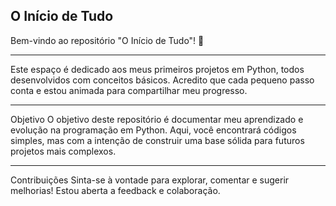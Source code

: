 O Início de Tudo
-----------------
Bem-vindo ao repositório "O Início de Tudo"! 🎉

---------------------------------------------------------

Este espaço é dedicado aos meus primeiros projetos em Python, 
todos desenvolvidos com conceitos básicos. 
Acredito que cada pequeno passo conta e estou animada para compartilhar meu progresso.

---------------------------------------------------------

Objetivo
O objetivo deste repositório é documentar meu aprendizado e evolução na programação em Python. 
Aqui, você encontrará códigos simples, mas com a intenção de construir uma 
base sólida para futuros projetos mais complexos.

-----------------------------------------------------------

Contribuições
Sinta-se à vontade para explorar, comentar e sugerir melhorias!
Estou aberta a feedback e colaboração.

